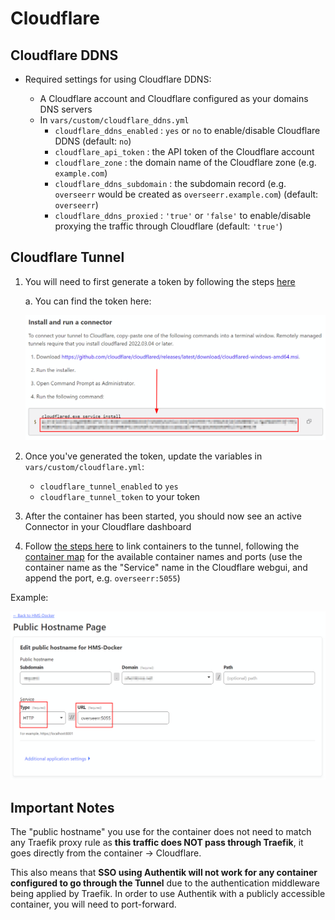 # Cloudflare

## Cloudflare DDNS

- Required settings for using Cloudflare DDNS:

  - A Cloudflare account and Cloudflare configured as your domains DNS servers
  - In `vars/custom/cloudflare_ddns.yml`
    - `cloudflare_ddns_enabled` : `yes` or `no` to enable/disable Cloudflare DDNS (default: `no`)
    - `cloudflare_api_token` : the API token of the Cloudflare account
    - `cloudflare_zone` : the domain name of the Cloudflare zone (e.g. `example.com`)
    - `cloudflare_ddns_subdomain` : the subdomain record (e.g. `overseerr` would be created as `overseerr.example.com`) (default: `overseerr`)
    - `cloudflare_ddns_proxied` : `'true'` or `'false'` to enable/disable proxying the traffic through Cloudflare (default: `'true'`)

## Cloudflare Tunnel

1. You will need to first generate a token by following the steps [here](https://developers.cloudflare.com/cloudflare-one/connections/connect-apps/install-and-setup/tunnel-guide/remote/#1-create-a-tunnel)

    a. You can find the token here:

    ![Cloudflare Tunnel Token](./_img/cloudflare_tunnel_token.png)

2. Once you've generated the token, update the variables in `vars/custom/cloudflare.yml`:

    - `cloudflare_tunnel_enabled` to `yes`
    - `cloudflare_tunnel_token` to your token

3. After the container has been started, you should now see an active Connector in your Cloudflare dashboard

4. Follow [the steps here](https://developers.cloudflare.com/cloudflare-one/connections/connect-apps/install-and-setup/tunnel-guide/remote/#2-connect-an-application) to link containers to the tunnel, following the [container map](./Container%20Map.md) for the available container names and ports (use the container name as the "Service" name in the Cloudflare webgui, and append the port, e.g. `overseerr:5055`)

Example:

![Cloudflare Tunnel Example](./_img/cloudflare_tunnel_example.png)

## Important Notes

The "public hostname" you use for the container does not need to match any Traefik proxy rule as **this traffic does NOT pass through Traefik**, it goes directly from the container -> Cloudflare.

This also means that **SSO using Authentik will not work for any container configured to go through the Tunnel** due to the authentication middleware being applied by Traefik. In order to use Authentik with a publicly accessible container, you will need to port-forward.
